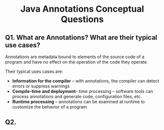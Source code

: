 <h1 align="center">
  Java Annotations Conceptual Questions
</h1>

## Q1. What are Annotations? What are their typical use cases?
Annotations are metadata bound to elements of the source code of a program and have no effect on the operation of the code they operate.

Their typical uses cases are:

- **Information for the compiler** – with annotations, the compiler can detect errors or suppress warnings
- **Compile-time and deployment**- time processing – software tools can process annotations and generate code, configuration files, etc.
- **Runtime processing** – annotations can be examined at runtime to customize the behavior of a program


## Q2. 
